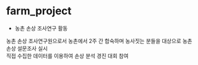 # farm_project

- 농촌 손상 조사연구 활동

농촌 손상 조사연구원으로서 농촌에서 2주 간 합숙하며 농사짓는 분들을 대상으로 농촌 손상 설문조사 실시  
직접 수집한 데이터를 이용하여 손상 분석 경진 대회 참여
